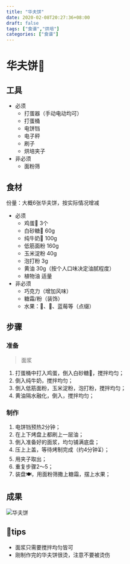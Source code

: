 ```yaml
---
title: "华夫饼"
date: 2020-02-08T20:27:36+08:00
draft: false
tags: ["食谱","烘培"]
categories: ["食谱"]
---
```

# 华夫饼🧇

## 工具

- 必须
  - 打蛋器（手动电动均可）
  - 打蛋桶
  - 电饼铛
  - 电子秤
  - 刷子
  - 烘培夹子
- 非必须
  - 面粉筛

## 食材

份量：大概6张华夫饼，按实际情况增减

- 必须
  - 鸡蛋🥚 3个
  - 白砂糖🧂 60g
  - 纯牛奶🥛 100g
  - 低筋面粉 160g
  - 玉米淀粉 40g
  - 泡打粉 3g
  - 黄油 30g（按个人口味决定油腻程度）
  - 植物油 适量
- 非必须
  - 巧克力（增加风味）
  - 糖霜/粉（装饰）
  - 水果：🍓、🍒、蓝莓等（点缀）

## 步骤

### 准备

> 面浆

1. 打蛋桶中打入鸡蛋，倒入白砂糖🧂，搅拌均匀；
2. 倒入纯牛奶，搅拌均匀；
3. 倒入低筋面粉，玉米淀粉，泡打粉，搅拌均匀；
4. 黄油隔水融化，倒入，搅拌均匀； 

### 制作

1. 电饼铛预热2分钟；
2. 在上下烤盘上都刷上一层油；
3. 倒入准备好的面浆，均匀铺满底盘；
4. 压上上盖，等待烤制完成（约4分钟⏳）；
5. 用夹子取出；
6. 重复步骤2～5；
7. 装盘🍽，用面粉筛撒上糖霜，摆上水果；

## 成果

![华夫饼](/img/huafubing/华夫饼.JPG)

## 📌tips
- 面浆只需要搅拌均匀皆可
- 刚制作完的华夫饼很烫，注意不要被烫伤

